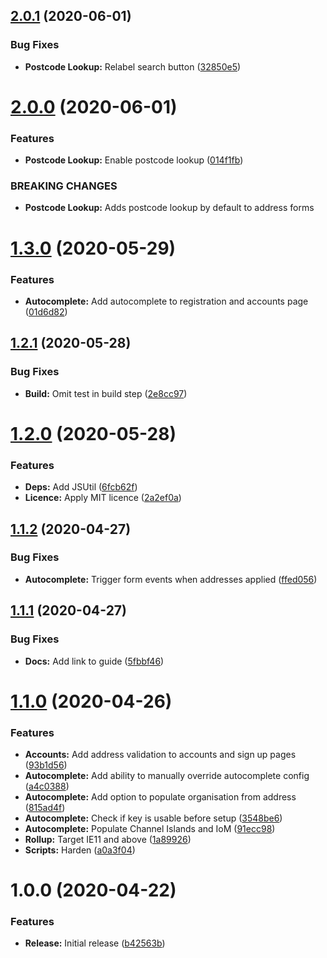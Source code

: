 ## [2.0.1](https://github.com/ideal-postcodes/bigcommerce/compare/2.0.0...2.0.1) (2020-06-01)


### Bug Fixes

* **Postcode Lookup:** Relabel search button ([32850e5](https://github.com/ideal-postcodes/bigcommerce/commit/32850e53808644548f4a4a1f1c766974a2476736))

# [2.0.0](https://github.com/ideal-postcodes/bigcommerce/compare/1.3.0...2.0.0) (2020-06-01)


### Features

* **Postcode Lookup:** Enable postcode lookup ([014f1fb](https://github.com/ideal-postcodes/bigcommerce/commit/014f1fb5bdda05f19d211b3441b067839a614029))


### BREAKING CHANGES

* **Postcode Lookup:** Adds postcode lookup by default to address forms

# [1.3.0](https://github.com/ideal-postcodes/bigcommerce/compare/1.2.1...1.3.0) (2020-05-29)


### Features

* **Autocomplete:** Add autocomplete to registration and accounts page ([01d6d82](https://github.com/ideal-postcodes/bigcommerce/commit/01d6d82fc25cbfb5aa83985713a15dbdf5bbe50b))

## [1.2.1](https://github.com/ideal-postcodes/bigcommerce/compare/1.2.0...1.2.1) (2020-05-28)


### Bug Fixes

* **Build:** Omit test in build step ([2e8cc97](https://github.com/ideal-postcodes/bigcommerce/commit/2e8cc9797157928fbf46dba9cf04997dc905e3db))

# [1.2.0](https://github.com/ideal-postcodes/bigcommerce/compare/1.1.2...1.2.0) (2020-05-28)


### Features

* **Deps:** Add JSUtil ([6fcb62f](https://github.com/ideal-postcodes/bigcommerce/commit/6fcb62f76c46e880e12b5855593d3fa4ee82672c))
* **Licence:** Apply MIT licence ([2a2ef0a](https://github.com/ideal-postcodes/bigcommerce/commit/2a2ef0a869432061a98d99458bded99b96014eb4))

## [1.1.2](https://github.com/ideal-postcodes/bigcommerce/compare/1.1.1...1.1.2) (2020-04-27)


### Bug Fixes

* **Autocomplete:** Trigger form events when addresses applied ([ffed056](https://github.com/ideal-postcodes/bigcommerce/commit/ffed056))

## [1.1.1](https://github.com/ideal-postcodes/bigcommerce/compare/1.1.0...1.1.1) (2020-04-27)


### Bug Fixes

* **Docs:** Add link to guide ([5fbbf46](https://github.com/ideal-postcodes/bigcommerce/commit/5fbbf46))

# [1.1.0](https://github.com/ideal-postcodes/bigcommerce/compare/1.0.0...1.1.0) (2020-04-26)


### Features

* **Accounts:** Add address validation to accounts and sign up pages ([93b1d56](https://github.com/ideal-postcodes/bigcommerce/commit/93b1d56))
* **Autocomplete:** Add ability to manually override autocomplete config ([a4c0388](https://github.com/ideal-postcodes/bigcommerce/commit/a4c0388))
* **Autocomplete:** Add option to populate organisation from address ([815ad4f](https://github.com/ideal-postcodes/bigcommerce/commit/815ad4f))
* **Autocomplete:** Check if key is usable before setup ([3548be6](https://github.com/ideal-postcodes/bigcommerce/commit/3548be6))
* **Autocomplete:** Populate Channel Islands and IoM ([91ecc98](https://github.com/ideal-postcodes/bigcommerce/commit/91ecc98))
* **Rollup:** Target IE11 and above ([1a89926](https://github.com/ideal-postcodes/bigcommerce/commit/1a89926))
* **Scripts:** Harden ([a0a3f04](https://github.com/ideal-postcodes/bigcommerce/commit/a0a3f04))

# 1.0.0 (2020-04-22)


### Features

* **Release:** Initial release ([b42563b](https://github.com/ideal-postcodes/bigcommerce/commit/b42563b))
